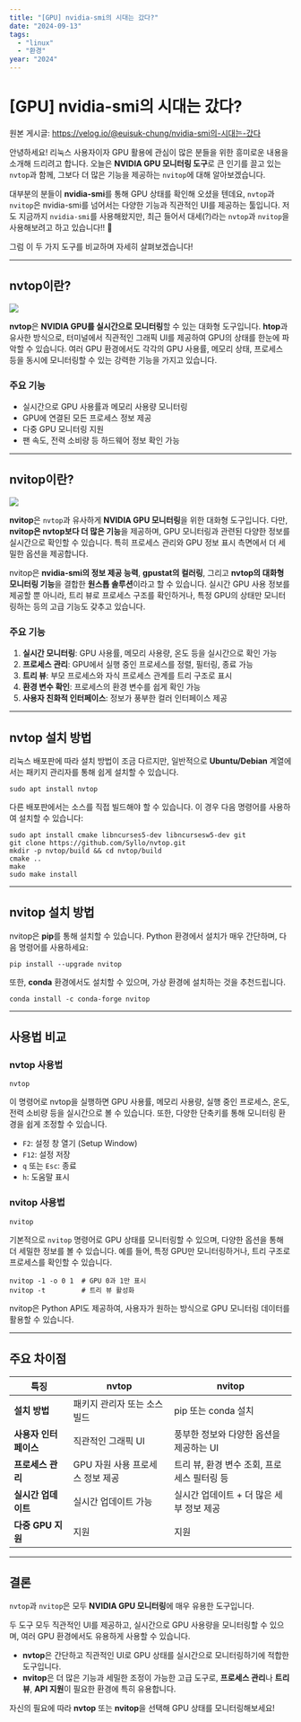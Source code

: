 ```yaml
---
title: "[GPU] nvidia-smi의 시대는 갔다?"
date: "2024-09-13"
tags:
  - "linux"
  - "환경"
year: "2024"
---
```


# [GPU] nvidia-smi의 시대는 갔다?

원본 게시글: https://velog.io/@euisuk-chung/nvidia-smi의-시대는-갔다



안녕하세요! 리눅스 사용자이자 GPU 활용에 관심이 많은 분들을 위한 흥미로운 내용을 소개해 드리려고 합니다. 오늘은 **NVIDIA GPU 모니터링 도구**로 큰 인기를 끌고 있는 `nvtop`과 함께, 그보다 더 많은 기능을 제공하는 `nvitop`에 대해 알아보겠습니다.

대부분의 분들이 **nvidia-smi**를 통해 GPU 상태를 확인해 오셨을 텐데요, `nvtop`과 `nvitop`은 nvidia-smi를 넘어서는 다양한 기능과 직관적인 UI를 제공하는 툴입니다. 저도 지금까지 `nvidia-smi`를 사용해왔지만, 최근 들어서 대세(?)라는 `nvtop`과 `nvitop`을 사용해보려고 하고 있습니다!! 🤗

그럼 이 두 가지 도구를 비교하며 자세히 살펴보겠습니다!

---

nvtop이란?
--------

![](https://velog.velcdn.com/images/euisuk-chung/post/81b91b8e-73c9-4434-9f42-5569372d7c73/image.png)

**nvtop**은 **NVIDIA GPU를 실시간으로 모니터링**할 수 있는 대화형 도구입니다. **htop**과 유사한 방식으로, 터미널에서 직관적인 그래픽 UI를 제공하여 GPU의 상태를 한눈에 파악할 수 있습니다. 여러 GPU 환경에서도 각각의 GPU 사용률, 메모리 상태, 프로세스 등을 동시에 모니터링할 수 있는 강력한 기능을 가지고 있습니다.

### 주요 기능

* 실시간으로 GPU 사용률과 메모리 사용량 모니터링
* GPU에 연결된 모든 프로세스 정보 제공
* 다중 GPU 모니터링 지원
* 팬 속도, 전력 소비량 등 하드웨어 정보 확인 가능

---

nvitop이란?
---------

![](https://velog.velcdn.com/images/euisuk-chung/post/17cca27a-c457-4dba-b3b4-997765a107d0/image.png)

**nvitop**은 `nvtop`과 유사하게 **NVIDIA GPU 모니터링**을 위한 대화형 도구입니다. 다만, **nvitop은 nvtop보다 더 많은 기능**을 제공하며, GPU 모니터링과 관련된 다양한 정보를 실시간으로 확인할 수 있습니다. 특히 프로세스 관리와 GPU 정보 표시 측면에서 더 세밀한 옵션을 제공합니다.

nvitop은 **nvidia-smi의 정보 제공 능력**, **gpustat의 컬러링**, 그리고 **nvtop의 대화형 모니터링 기능**을 결합한 **원스톱 솔루션**이라고 할 수 있습니다. 실시간 GPU 사용 정보를 제공할 뿐 아니라, 트리 뷰로 프로세스 구조를 확인하거나, 특정 GPU의 상태만 모니터링하는 등의 고급 기능도 갖추고 있습니다.

### 주요 기능

1. **실시간 모니터링**: GPU 사용률, 메모리 사용량, 온도 등을 실시간으로 확인 가능
2. **프로세스 관리**: GPU에서 실행 중인 프로세스를 정렬, 필터링, 종료 가능
3. **트리 뷰**: 부모 프로세스와 자식 프로세스 관계를 트리 구조로 표시
4. **환경 변수 확인**: 프로세스의 환경 변수를 쉽게 확인 가능
5. **사용자 친화적 인터페이스**: 정보가 풍부한 컬러 인터페이스 제공

---

nvtop 설치 방법
-----------

리눅스 배포판에 따라 설치 방법이 조금 다르지만, 일반적으로 **Ubuntu/Debian** 계열에서는 패키지 관리자를 통해 쉽게 설치할 수 있습니다.

```
sudo apt install nvtop
```

다른 배포판에서는 소스를 직접 빌드해야 할 수 있습니다. 이 경우 다음 명령어를 사용하여 설치할 수 있습니다:

```
sudo apt install cmake libncurses5-dev libncursesw5-dev git
git clone https://github.com/Syllo/nvtop.git
mkdir -p nvtop/build && cd nvtop/build
cmake ..
make
sudo make install
```

---

nvitop 설치 방법
------------

nvitop은 **pip**를 통해 설치할 수 있습니다. Python 환경에서 설치가 매우 간단하며, 다음 명령어를 사용하세요:

```
pip install --upgrade nvitop
```

또한, **conda** 환경에서도 설치할 수 있으며, 가상 환경에 설치하는 것을 추천드립니다.

```
conda install -c conda-forge nvitop
```

---

사용법 비교
------

### nvtop 사용법

```
nvtop
```

이 명령어로 nvtop을 실행하면 GPU 사용률, 메모리 사용량, 실행 중인 프로세스, 온도, 전력 소비량 등을 실시간으로 볼 수 있습니다. 또한, 다양한 단축키를 통해 모니터링 환경을 쉽게 조정할 수 있습니다.

* `F2`: 설정 창 열기 (Setup Window)
* `F12`: 설정 저장
* `q` 또는 `Esc`: 종료
* `h`: 도움말 표시

### nvitop 사용법

```
nvitop
```

기본적으로 `nvitop` 명령어로 GPU 상태를 모니터링할 수 있으며, 다양한 옵션을 통해 더 세밀한 정보를 볼 수 있습니다. 예를 들어, 특정 GPU만 모니터링하거나, 트리 구조로 프로세스를 확인할 수 있습니다.

```
nvitop -1 -o 0 1  # GPU 0과 1만 표시
nvitop -t         # 트리 뷰 활성화
```

nvitop은 Python API도 제공하여, 사용자가 원하는 방식으로 GPU 모니터링 데이터를 활용할 수 있습니다.

---

주요 차이점
------

| 특징 | nvtop | nvitop |
| --- | --- | --- |
| **설치 방법** | 패키지 관리자 또는 소스 빌드 | pip 또는 conda 설치 |
| **사용자 인터페이스** | 직관적인 그래픽 UI | 풍부한 정보와 다양한 옵션을 제공하는 UI |
| **프로세스 관리** | GPU 자원 사용 프로세스 정보 제공 | 트리 뷰, 환경 변수 조회, 프로세스 필터링 등 |
| **실시간 업데이트** | 실시간 업데이트 가능 | 실시간 업데이트 + 더 많은 세부 정보 제공 |
| **다중 GPU 지원** | 지원 | 지원 |

---

결론
--

`nvtop`과 `nvitop`은 모두 **NVIDIA GPU 모니터링**에 매우 유용한 도구입니다.

두 도구 모두 직관적인 UI를 제공하고, 실시간으로 GPU 사용량을 모니터링할 수 있으며, 여러 GPU 환경에서도 유용하게 사용할 수 있습니다.

* **nvtop**은 간단하고 직관적인 UI로 GPU 상태를 실시간으로 모니터링하기에 적합한 도구입니다.
* **nvitop**은 더 많은 기능과 세밀한 조정이 가능한 고급 도구로, **프로세스 관리**나 **트리 뷰**, **API 지원**이 필요한 환경에 특히 유용합니다.

자신의 필요에 따라 **nvtop** 또는 **nvitop**을 선택해 GPU 상태를 모니터링해보세요!

